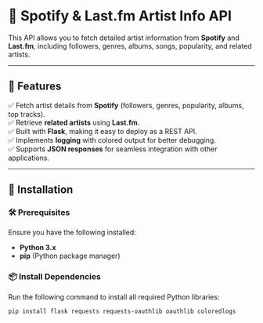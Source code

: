# 🎵 Spotify & Last.fm Artist Info API  

This API allows you to fetch detailed artist information from **Spotify** and **Last.fm**, including followers, genres, albums, songs, popularity, and related artists.

---

## 📌 Features  
✅ Fetch artist details from **Spotify** (followers, genres, popularity, albums, top tracks).  
✅ Retrieve **related artists** using **Last.fm**.  
✅ Built with **Flask**, making it easy to deploy as a REST API.  
✅ Implements **logging** with colored output for better debugging.  
✅ Supports **JSON responses** for seamless integration with other applications.  

---

## 🚀 Installation  

### 🛠 Prerequisites  
Ensure you have the following installed:  
- **Python 3.x**  
- **pip** (Python package manager)  

### 📦 Install Dependencies  
Run the following command to install all required Python libraries:  
```sh
pip install flask requests requests-oauthlib oauthlib coloredlogs
